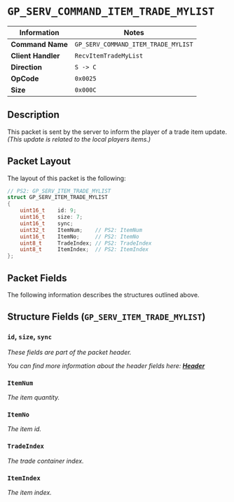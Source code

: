 # `GP_SERV_COMMAND_ITEM_TRADE_MYLIST`

| Information               | Notes |
|---                        |---    |
| **Command Name**          | `GP_SERV_COMMAND_ITEM_TRADE_MYLIST` |
| **Client Handler**        | `RecvItemTradeMyList` |
| **Direction**             | `S -> C` |
| **OpCode**                | `0x0025` |
| **Size**                  | `0x000C` |

## Description

This packet is sent by the server to inform the player of a trade item update. _(This update is related to the local players items.)_

## Packet Layout

The layout of this packet is the following:

```cpp
// PS2: GP_SERV_ITEM_TRADE_MYLIST
struct GP_SERV_ITEM_TRADE_MYLIST
{
    uint16_t    id: 9;
    uint16_t    size: 7;
    uint16_t    sync;
    uint32_t    ItemNum;    // PS2: ItemNum
    uint16_t    ItemNo;     // PS2: ItemNo
    uint8_t     TradeIndex; // PS2: TradeIndex
    uint8_t     ItemIndex;  // PS2: ItemIndex
};
```

## Packet Fields

The following information describes the structures outlined above.

## Structure Fields (`GP_SERV_ITEM_TRADE_MYLIST`)

### `id`, `size`, `sync`

_These fields are part of the packet header._

_You can find more information about the header fields here: [**Header**](/world/HEADER.md)_

### `ItemNum`

_The item quantity._

### `ItemNo`

_The item id._

### `TradeIndex`

_The trade container index._

### `ItemIndex`

_The item index._
